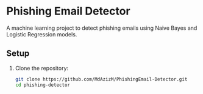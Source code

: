 # Phishing Email Detector

A machine learning project to detect phishing emails using Naive Bayes and Logistic Regression models.



## Setup

1. Clone the repository:

   ```bash
   git clone https://github.com/MdAzizM/PhishingEmail-Detector.git
   cd phishing-detector
